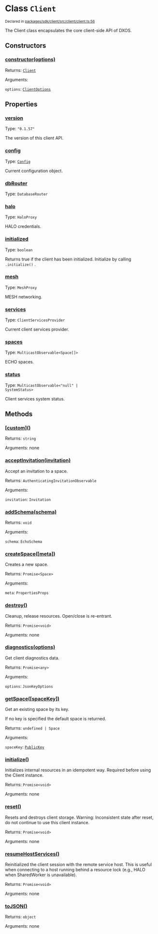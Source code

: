 # Class `Client`
<sub>Declared in [packages/sdk/client/src/client/client.ts:56](https://github.com/dxos/dxos/blob/main/packages/sdk/client/src/client/client.ts#L56)</sub>


The Client class encapsulates the core client-side API of DXOS.


## Constructors
### [constructor(options)](https://github.com/dxos/dxos/blob/main/packages/sdk/client/src/client/client.ts#L78)



Returns: <code>[Client](/api/@dxos/client/classes/Client)</code>

Arguments: 

`options`: <code>[ClientOptions](/api/@dxos/client/types/ClientOptions)</code>


## Properties
### [version](https://github.com/dxos/dxos/blob/main/packages/sdk/client/src/client/client.ts#L60)
Type: <code>"0.1.57"</code>

The version of this client API.

### [config](https://github.com/dxos/dxos/blob/main/packages/sdk/client/src/client/client.ts#L115)
Type: <code>[Config](/api/@dxos/client/classes/Config)</code>

Current configuration object.

### [dbRouter](https://github.com/dxos/dxos/blob/main/packages/sdk/client/src/client/client.ts#L167)
Type: <code>DatabaseRouter</code>

### [halo](https://github.com/dxos/dxos/blob/main/packages/sdk/client/src/client/client.ts#L151)
Type: <code>HaloProxy</code>

HALO credentials.

### [initialized](https://github.com/dxos/dxos/blob/main/packages/sdk/client/src/client/client.ts#L132)
Type: <code>boolean</code>

Returns true if the client has been initialized. Initialize by calling  `.initialize()` .

### [mesh](https://github.com/dxos/dxos/blob/main/packages/sdk/client/src/client/client.ts#L159)
Type: <code>MeshProxy</code>

MESH networking.

### [services](https://github.com/dxos/dxos/blob/main/packages/sdk/client/src/client/client.ts#L123)
Type: <code>ClientServicesProvider</code>

Current client services provider.

### [spaces](https://github.com/dxos/dxos/blob/main/packages/sdk/client/src/client/client.ts#L178)
Type: <code>MulticastObservable&lt;Space[]&gt;</code>

ECHO spaces.

### [status](https://github.com/dxos/dxos/blob/main/packages/sdk/client/src/client/client.ts#L139)
Type: <code>MulticastObservable&lt;"null" | SystemStatus&gt;</code>

Client services system status.


## Methods
### [\[custom\]()](https://github.com/dxos/dxos/blob/main/packages/sdk/client/src/client/client.ts#L99)



Returns: <code>string</code>

Arguments: none

### [acceptInvitation(invitation)](https://github.com/dxos/dxos/blob/main/packages/sdk/client/src/client/client.ts#L206)



Accept an invitation to a space.


Returns: <code>AuthenticatingInvitationObservable</code>

Arguments: 

`invitation`: <code>Invitation</code>

### [addSchema(schema)](https://github.com/dxos/dxos/blob/main/packages/sdk/client/src/client/client.ts#L171)



Returns: <code>void</code>

Arguments: 

`schema`: <code>EchoSchema</code>

### [createSpace(\[meta\])](https://github.com/dxos/dxos/blob/main/packages/sdk/client/src/client/client.ts#L199)



Creates a new space.


Returns: <code>Promise&lt;Space&gt;</code>

Arguments: 

`meta`: <code>PropertiesProps</code>

### [destroy()](https://github.com/dxos/dxos/blob/main/packages/sdk/client/src/client/client.ts#L304)



Cleanup, release resources.
Open/close is re-entrant.


Returns: <code>Promise&lt;void&gt;</code>

Arguments: none

### [diagnostics(options)](https://github.com/dxos/dxos/blob/main/packages/sdk/client/src/client/client.ts#L213)



Get client diagnostics data.


Returns: <code>Promise&lt;any&gt;</code>

Arguments: 

`options`: <code>JsonKeyOptions</code>

### [getSpace(\[spaceKey\])](https://github.com/dxos/dxos/blob/main/packages/sdk/client/src/client/client.ts#L187)



Get an existing space by its key.

If no key is specified the default space is returned.


Returns: <code>undefined | Space</code>

Arguments: 

`spaceKey`: <code>[PublicKey](/api/@dxos/client/classes/PublicKey)</code>

### [initialize()](https://github.com/dxos/dxos/blob/main/packages/sdk/client/src/client/client.ts#L230)



Initializes internal resources in an idempotent way.
Required before using the Client instance.


Returns: <code>Promise&lt;void&gt;</code>

Arguments: none

### [reset()](https://github.com/dxos/dxos/blob/main/packages/sdk/client/src/client/client.ts#L331)



Resets and destroys client storage.
Warning: Inconsistent state after reset, do not continue to use this client instance.


Returns: <code>Promise&lt;void&gt;</code>

Arguments: none

### [resumeHostServices()](https://github.com/dxos/dxos/blob/main/packages/sdk/client/src/client/client.ts#L322)



Reinitialized the client session with the remote service host.
This is useful when connecting to a host running behind a resource lock
(e.g., HALO when SharedWorker is unavailable).


Returns: <code>Promise&lt;void&gt;</code>

Arguments: none

### [toJSON()](https://github.com/dxos/dxos/blob/main/packages/sdk/client/src/client/client.ts#L103)



Returns: <code>object</code>

Arguments: none
